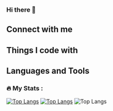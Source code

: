 ### Hi there 👋

## Connect with me

## Things I code with

## Languages and Tools

### :fire: My Stats :
[![Top Langs](https://github-readme-stats.vercel.app/api/top-langs/?username=TobyPickard)](https://github.com/TobyPickard/github-readme-stats)
[![Top Langs](https://github-readme-stats.vercel.app/api/top-langs/?username=TobyPickard&layout=donut)](https://github.com/TobyPickard/github-readme-stats)
![Top Langs](https://github-readme-stats.vercel.app/api/top-langs/?username=TobyPickard&layout=compact)

<!--
Here are some ideas to get you started:

- 🔭 I’m currently working on ...
- 🌱 I’m currently learning ...
- 👯 I’m looking to collaborate on ...
- 🤔 I’m looking for help with ...
- 💬 Ask me about ...
- 📫 How to reach me: ...
- 😄 Pronouns: ...
- ⚡ Fun fact: ...
-->
